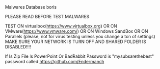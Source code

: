 Malwares Database boris

PLEASE READ BEFORE TEST MALWARES

TEST ON virtualbox(https://www.virtualbox.org) OR ON VMware(https://www.vmware.com/) OR ON Windows SandBox OR ON Parallels (please, not for virus testing unless you change a ton of settings) MAKE SURE YOUR NETWORK IS TURN OFF AND SHARED FOLDER IS DISABLED!!!!

If Is Zip File Is PowerPoint Or BadRabbit Password is "mysubsarethebest" password called https://github.com/Endermanch
